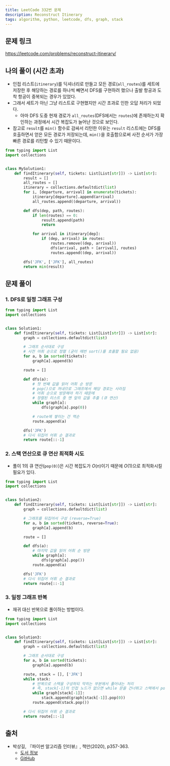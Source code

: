```yaml
---
title: LeetCode 332번 문제
description: Reconstruct Itinerary
tags: algorithm, python, leetcode, dfs, graph, stack
---
```


## 문제 링크

https://leetcode.com/problems/reconstruct-itinerary/

## 나의 풀이 (시간 초과)

- 인접 리스트(`itinerary`)를 딕셔너리로 만들고 모든 경로(`all_routes`)를 세트에 저장한 후 해당하는 경로를 하나씩 빼면서 DFS를 구현하려 했으나 출발 항공과 도착 항공이 중복되는 경우가 있었다.
- 그래서 세트가 아닌 그냥 리스트로 구현했지만 시간 초과로 인한 오답 처리가 되었다.
  - 아마 DFS 도중 현재 경로가 `all_routes`(DFS에서는 `routes`)에 존재하는지 확인하는 과정에서 시간 복잡도가 늘어난 것으로 보인다.
- 참고로 `result`를 `min()` 함수로 감싸서 리턴한 이유는 `result` 리스트에는 DFS를 호출하면서 얻은 모든 경로가 저장되는데, `min()`을 호출함으로써 사전 순서가 가장 빠른 경로를 리턴할 수 있기 때문이다.

```python
from typing import List
import collections


class MySolution1:
    def findItinerary(self, tickets: List[List[str]]) -> List[str]:
        result = []
        all_routes = []
        itinerary = collections.defaultdict(list)
        for i, [departure, arrival] in enumerate(tickets):
            itinerary[departure].append(arrival)
            all_routes.append((departure, arrival))

        def dfs(dep, path, routes):
            if len(routes) == 0:
                result.append(path)
                return

            for arrival in itinerary[dep]:
                if (dep, arrival) in routes:
                    routes.remove((dep, arrival))
                    dfs(arrival, path + [arrival], routes)
                    routes.append((dep, arrival))

        dfs('JFK', ['JFK'], all_routes)
        return min(result)
```

## 문제 풀이

### 1. DFS로 일정 그래프 구성

```python
from typing import List
import collections


class Solution1:
    def findItinerary(self, tickets: List[List[str]]) -> List[str]:
        graph = collections.defaultdict(list)

        # 그래프 순서대로 구성
        # 사전 어휘 순으로 정렬 (굳이 매번 sort()를 호출할 필요 없음)
        for a, b in sorted(tickets):
            graph[a].append(b)

        route = []

        def dfs(a):
            # 첫 번째 값을 읽어 어휘 순 방문
            # pop()으로 꺼내므로 그래프에서 해당 경로는 사라짐
            # 어휘 순으로 방문해야 하기 때문에
            # 정렬된 리스트 중 맨 앞의 값을 추출 (큐 연산)
            while graph[a]:
                dfs(graph[a].pop(0))

            # route에 쌓이는 건 역순
            route.append(a)

        dfs('JFK')
        # 다시 뒤집어 어휘 순 결과로
        return route[::-1]
```

### 2. 스택 연산으로 큐 연산 최적화 시도

- 풀이 1의 큐 연산(`pop(0)`)은 시간 복잡도가 $O(n)$이기 때문에 $O(1)$으로 최적화시킬 필요가 있다.

```python
from typing import List
import collections


class Solution2:
    def findItinerary(self, tickets: List[List[str]]) -> List[str]:
        graph = collections.defaultdict(list)

        # 그래프를 뒤집어서 구성 (reverse=True)
        for a, b in sorted(tickets, reverse=True):
            graph[a].append(b)

        route = []

        def dfs(a):
            # 마지막 값을 읽어 어휘 순 방문
            while graph[a]:
                dfs(graph[a].pop())
            route.append(a)

        dfs('JFK')
        # 다시 뒤집어 어휘 순 결과로
        return route[::-1]
```

### 3. 일정 그래프 반복

- 재귀 대신 반복으로 풀이하는 방법이다.

```python
from typing import List
import collections


class Solution3:
    def findItinerary(self, tickets: List[List[str]]) -> List[str]:
        graph = collections.defaultdict(list)

        # 그래프 순서대로 구성
        for a, b in sorted(tickets):
            graph[a].append(b)

        route, stack = [], ['JFK']
        while stack:
            # 반복으로 스택을 구성하되 막히는 부분에서 풀어내는 처리
            # 즉, stack[-1]의 인접 노드가 없으면 while 문을 건너뛰고 스택에서 pop
            while graph[stack[-1]]:
                stack.append(graph[stack[-1]].pop(0))
            route.append(stack.pop())

        # 다시 뒤집어 어휘 순 결과로
        return route[::-1]
```

## 출처

- 박상길, 『파이썬 알고리즘 인터뷰』, 책만(2020), p357-363.
  - [도서 정보](https://www.onlybook.co.kr/entry/algorithm-interview)
  - [GitHub](https://github.com/onlybooks/algorithm-interview)
